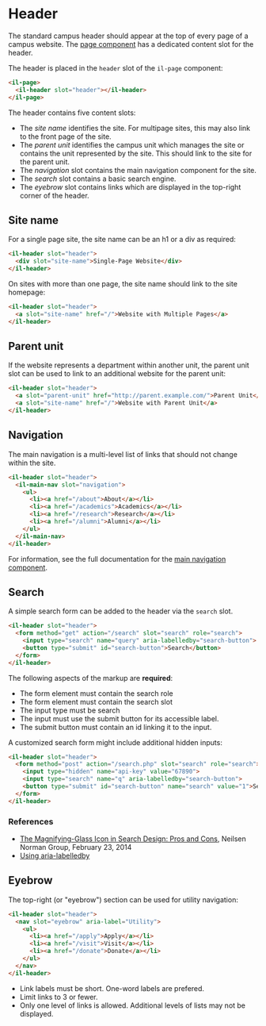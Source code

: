 # Header

The standard campus header should appear at the top of every page of a campus website. The [page component](../il-page/README.md) has a dedicated content slot for the header.

The header is placed in the `header` slot of the `il-page` component:

```html
<il-page>
  <il-header slot="header"></il-header>
</il-page>
```

The header contains five content slots:

  * The <dfn>site name</dfn> identifies the site. For multipage sites, this may also link to the front page of the site.
  * The <dfn>parent unit</dfn> identifies the campus unit which manages the site or contains the unit represented by the site. This should link to the site for the parent unit.
  * The <dfn>navigation</dfn> slot contains the main navigation component for the site.
  * The <dfn>search</dfn> slot contains a basic search engine.
  * The <dfn>eyebrow</dfn> slot contains links which are displayed in the top-right corner of the header.

## Site name

For a single page site, the site name can be an h1 or a div as required:

```html
<il-header slot="header">
  <div slot="site-name">Single-Page Website</div>
</il-header>
```

On sites with more than one page, the site name should link to the site homepage:

```html
<il-header slot="header">
  <a slot="site-name" href="/">Website with Multiple Pages</a>
</il-header>
```

## Parent unit

If the website represents a department within another unit, the parent unit slot can be used to link to an additional website for the parent unit:

```html
<il-header slot="header">
  <a slot="parent-unit" href="http://parent.example.com/">Parent Unit</a>
  <a slot="site-name" href="/">Website with Parent Unit</a>
</il-header>
```

## Navigation

The main navigation is a multi-level list of links that should not change within the site.

```html
<il-header slot="header">
  <il-main-nav slot="navigation">
    <ul>
      <li><a href="/about">About</a></li>
      <li><a href="/academics">Academics</a></li>
      <li><a href="/research">Research</a></li>
      <li><a href="/alumni">Alumni</a></li>
    </ul>
  </il-main-nav>
</il-header>
```

For information, see the full documentation for the [main navigation component](../il-main-nav/README.md).

## Search

A simple search form can be added to the header via the <code>search</code> slot.

```html
<il-header slot="header">
  <form method="get" action="/search" slot="search" role="search">
    <input type="search" name="query" aria-labelledby="search-button">
    <button type="submit" id="search-button">Search</button>
  </form>
</il-header>
```

The following aspects of the markup are <strong>required</strong>:

  * The form element must contain the search role
  * The form element must contain the search slot
  * The input type must be search
  * The input must use the submit button for its accessible label.
  * The submit button must contain an id linking it to the input.

A customized search form might include additional hidden inputs:

```html
<il-header slot="header">
  <form method="post" action="/search.php" slot="search" role="search">
    <input type="hidden" name="api-key" value="67890">
    <input type="search" name="q" aria-labelledby="search-button">
    <button type="submit" id="search-button" name="search" value="1">Search</button>
  </form>
</il-header>
```

### References

  * [The Magnifying-Glass Icon in Search Design: Pros and Cons](https://www.nngroup.com/articles/magnifying-glass-icon/), Neilsen Norman Group, February 23, 2014
  * [Using aria-labelledby](https://www.w3.org/WAI/tutorials/forms/labels/#using-aria-labelledby)


## Eyebrow

The top-right (or "eyebrow") section can be used for utility navigation:

```html
<il-header slot="header">
  <nav slot="eyebrow" aria-label="Utility">
    <ul>
      <li><a href="/apply">Apply</a></li>
      <li><a href="/visit">Visit</a></li>
      <li><a href="/donate">Donate</a></li>
    </ul>
  </nav>
</il-header>
```

* Link labels must be short. One-word labels are prefered.
* Limit links to 3 or fewer.
* Only one level of links is allowed. Additional levels of lists may not be displayed.

